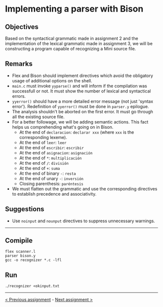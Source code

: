 # Implementing a parser with Bison
## Objectives
Based on the syntactical grammatic made in assignment 2 and the implementation of the lexical grammatic made in assignment 3, we will be constructing a program capable of recognizing a Mini source file.
## Remarks
- Flex and Bison should implement directives which avoid the obligatory usage of additional options on the shell.
- `main.c` must invoke `yyparse()` and will inform if the compilation was successfull or not. It must show the number of lexical and syntactical errors.
- `yyerror()` should have a more detailed error message (not just 'syntax error'). Redefinition of `yyerror()` must be done in `parser.y` epilogue.
- The analysis shouldn't be aborted on the first error. It must go through all the existing source file.
- For a better followage, we will be adding semantic actions. This fact helps us comprehending what's going on in Bison.
  - At the end of `declaracion`: `declarar xxx` (where `xxx` is the corresponding lexeme).
  - At the end of `leer`: `leer`
  - At the end of `escribir`: `escribir`
  - At the end of `asignacion`: `asignación`
  - At the end of `*`: `multiplicación`
  - At the end of `/`: `división`
  - At the end of `+`: `suma`
  - At the end of binary `-`: `resta`
  - At the end of unary `-`: `inversión`
  - Closing parenthesis: `paréntesis`
- We must flatten out the grammatic and use the corresponding directives to establish precedence and associativity.
## Suggestions
- Use `noinput` and `nounput` directives to suppress unnecessary warnings.
---
## Comipile
```
flex scanner.l
parser bison.y
gcc -o recognizer *.c -lfl
```
## Run
```
./recognizer <okinput.txt
```
---
[< Previous assignment](https://github.com/jlsuh/TP-SSL-K2004/tree/master/assignment3-scanner-flex) - [Next assignment >](https://github.com/jlsuh/TP-SSL-K2004/tree/master/assignment5-compiler-frontend)